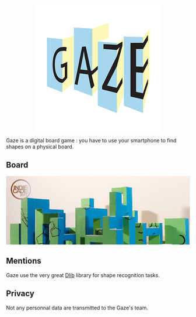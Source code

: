 <p align="center"><img src ="/images/logo.png" alt="Gaze logo"/></p>

Gaze is a digital board game : you have to use your smartphone to find shapes on a physical board.

## Board ##

![Gaze board](/images/board.jpg)

## Mentions ##

Gaze use the very great [Dlib](http://dlib.net "Dlib") library for shape recognition tasks.

## Privacy ##

Not any personnal data are transmitted to the Gaze's team.
